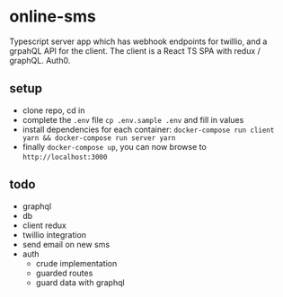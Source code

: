 # online-sms

Typescript server app which has webhook endpoints for twillio, and a grpahQL API for the client.
The client is a React TS SPA with redux / graphQL.
Auth0.

## setup

- clone repo, cd in
- complete the `.env` file `cp .env.sample .env` and fill in values
- install dependencies for each container: `docker-compose run client yarn && docker-compose run server yarn`
- finally `docker-compose up`, you can now browse to `http://localhost:3000`

## todo

- graphql
- db
- client redux
- twillio integration
- send email on new sms
- auth
	- crude implementation
	- guarded routes
	- guard data with graphql